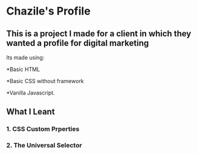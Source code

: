 # Chazile's Profile

## This is a project I made for a client in which they wanted a profile for digital marketing

Its made using:

*Basic HTML

*Basic CSS without framework

*Vanilla Javascript.

## What I Leant

### 1. CSS Custom Prperties

### 2. The Universal Selector

